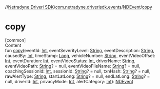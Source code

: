 //[Netradyne Driveri SDK](../../index.md)/[com.netradyne.driverisdk.events](../index.md)/[NDEvent](index.md)/[copy](copy.md)



# copy  
[common]  
Content  
fun [copy](copy.md)(eventId: [Int](https://kotlinlang.org/api/latest/jvm/stdlib/kotlin/-int/index.html), eventSeverityLevel: [String](https://kotlinlang.org/api/latest/jvm/stdlib/kotlin/-string/index.html), eventDescription: [String](https://kotlinlang.org/api/latest/jvm/stdlib/kotlin/-string/index.html), causedBy: [Int](https://kotlinlang.org/api/latest/jvm/stdlib/kotlin/-int/index.html), timeStamp: [Long](https://kotlinlang.org/api/latest/jvm/stdlib/kotlin/-long/index.html), vehicleNumber: [String](https://kotlinlang.org/api/latest/jvm/stdlib/kotlin/-string/index.html), eventVideoOffset: [Int](https://kotlinlang.org/api/latest/jvm/stdlib/kotlin/-int/index.html), eventDuration: [Int](https://kotlinlang.org/api/latest/jvm/stdlib/kotlin/-int/index.html), eventVideoStatus: [Int](https://kotlinlang.org/api/latest/jvm/stdlib/kotlin/-int/index.html), driverName: [String](https://kotlinlang.org/api/latest/jvm/stdlib/kotlin/-string/index.html), eventVideoPath: [String](https://kotlinlang.org/api/latest/jvm/stdlib/kotlin/-string/index.html)? = null, eventVideoFileName: [String](https://kotlinlang.org/api/latest/jvm/stdlib/kotlin/-string/index.html)? = null, coachingSessionId: [Int](https://kotlinlang.org/api/latest/jvm/stdlib/kotlin/-int/index.html), sessionId: [String](https://kotlinlang.org/api/latest/jvm/stdlib/kotlin/-string/index.html)? = null, txnHash: [String](https://kotlinlang.org/api/latest/jvm/stdlib/kotlin/-string/index.html)? = null, rawAlertType: [String](https://kotlinlang.org/api/latest/jvm/stdlib/kotlin/-string/index.html), startLatLong: [String](https://kotlinlang.org/api/latest/jvm/stdlib/kotlin/-string/index.html)? = null, endLatLong: [String](https://kotlinlang.org/api/latest/jvm/stdlib/kotlin/-string/index.html)? = null, driverId: [Int](https://kotlinlang.org/api/latest/jvm/stdlib/kotlin/-int/index.html), privacyMode: [Int](https://kotlinlang.org/api/latest/jvm/stdlib/kotlin/-int/index.html), alertCategory: [Int](https://kotlinlang.org/api/latest/jvm/stdlib/kotlin/-int/index.html)): [NDEvent](index.md)  



